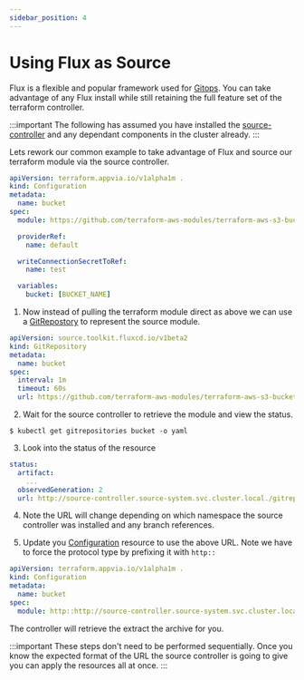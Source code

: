 ```yaml
---
sidebar_position: 4
---
```


# Using Flux as Source

Flux is a flexible and popular framework used for [Gitops](https://en.wikipedia.org/wiki/DevOps#GitOps). You can take advantage of any Flux install while still retaining the full feature set of the terraform controller.

:::important
The following has assumed you have installed the [source-controller](https://github.com/fluxcd/source-controller) and any dependant components in the cluster already.
:::

Lets rework our common example to take advantage of Flux and source our terraform module via the source controller.

```yaml
apiVersion: terraform.appvia.io/v1alpha1m .
kind: Configuration
metadata:
  name: bucket
spec:
  module: https://github.com/terraform-aws-modules/terraform-aws-s3-bucket.git?ref=v3.1.0

  providerRef:
    name: default

  writeConnectionSecretToRef:
    name: test

  variables:
    bucket: [BUCKET_NAME]
```

1. Now instead of pulling the terraform module direct as above we can use a [GitRepostory](https://fluxcd.io/docs/components/source/gitrepositories/) to represent the source module.

```yaml
apiVersion: source.toolkit.fluxcd.io/v1beta2
kind: GitRepository
metadata:
  name: bucket
spec:
  interval: 1m
  timeout: 60s
  url: https://github.com/terraform-aws-modules/terraform-aws-s3-bucket.git
```

2. Wait for the source controller to retrieve the module and view the status.

```shell
$ kubectl get gitrepositories bucket -o yaml
```

3. Look into the status of the resource

```yaml
status:
  artifact:
    ...
  observedGeneration: 2
  url: http://source-controller.source-system.svc.cluster.local./gitrepository/apps/terraform-aws-s3-bucket.git/latest.tar.gz
```

4. Note the URL will change depending on which namespace the source controller was installed and any branch references.

5. Update you [Configuration](docs/terraform-controller/reference/configurations.terraform.appvia.io.md) resource to use the above URL. Note we have to force the protocol type by prefixing it with `http::`

```yaml
apiVersion: terraform.appvia.io/v1alpha1m .
kind: Configuration
metadata:
  name: bucket
spec:
  module: http::http://source-controller.source-system.svc.cluster.local/gitrepository/apps/terraform-aws-s3-bucket.git/latest.tar.gz
```

The controller will retrieve the extract the archive for you.

:::important
These steps don't need to be performed sequentially. Once you know the expected format of the URL the source controller is going to give you can apply the resources all at once.
:::

